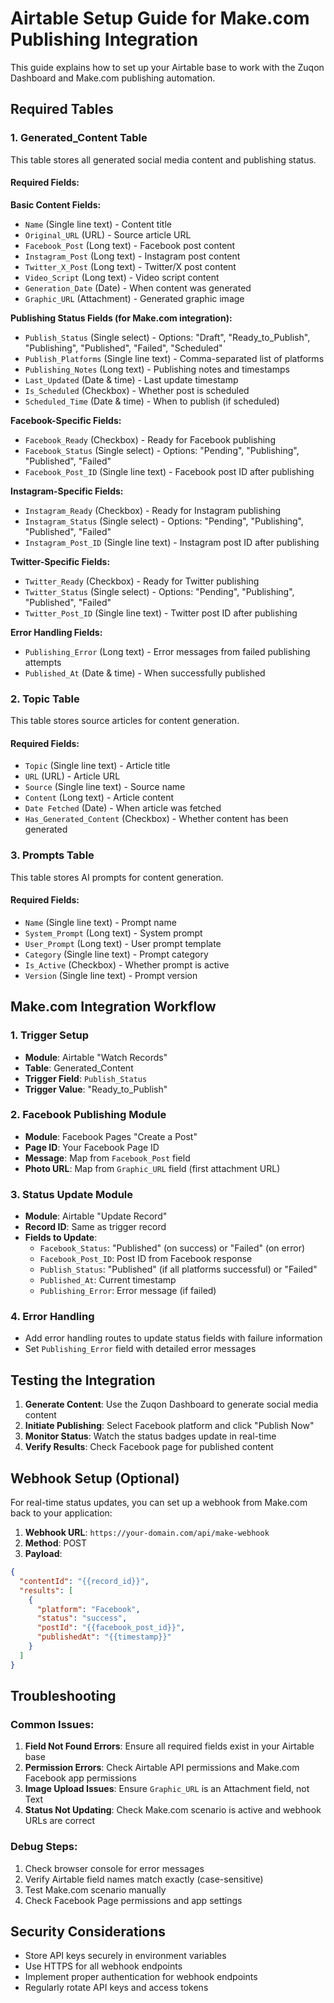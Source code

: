 # Airtable Setup Guide for Make.com Publishing Integration

This guide explains how to set up your Airtable base to work with the Zuqon Dashboard and Make.com publishing automation.

## Required Tables

### 1. Generated_Content Table

This table stores all generated social media content and publishing status.

#### Required Fields:

**Basic Content Fields:**
- `Name` (Single line text) - Content title
- `Original_URL` (URL) - Source article URL
- `Facebook_Post` (Long text) - Facebook post content
- `Instagram_Post` (Long text) - Instagram post content
- `Twitter_X_Post` (Long text) - Twitter/X post content
- `Video_Script` (Long text) - Video script content
- `Generation_Date` (Date) - When content was generated
- `Graphic_URL` (Attachment) - Generated graphic image

**Publishing Status Fields (for Make.com integration):**
- `Publish_Status` (Single select) - Options: "Draft", "Ready_to_Publish", "Publishing", "Published", "Failed", "Scheduled"
- `Publish_Platforms` (Single line text) - Comma-separated list of platforms
- `Publishing_Notes` (Long text) - Publishing notes and timestamps
- `Last_Updated` (Date & time) - Last update timestamp
- `Is_Scheduled` (Checkbox) - Whether post is scheduled
- `Scheduled_Time` (Date & time) - When to publish (if scheduled)

**Facebook-Specific Fields:**
- `Facebook_Ready` (Checkbox) - Ready for Facebook publishing
- `Facebook_Status` (Single select) - Options: "Pending", "Publishing", "Published", "Failed"
- `Facebook_Post_ID` (Single line text) - Facebook post ID after publishing

**Instagram-Specific Fields:**
- `Instagram_Ready` (Checkbox) - Ready for Instagram publishing
- `Instagram_Status` (Single select) - Options: "Pending", "Publishing", "Published", "Failed"
- `Instagram_Post_ID` (Single line text) - Instagram post ID after publishing

**Twitter-Specific Fields:**
- `Twitter_Ready` (Checkbox) - Ready for Twitter publishing
- `Twitter_Status` (Single select) - Options: "Pending", "Publishing", "Published", "Failed"
- `Twitter_Post_ID` (Single line text) - Twitter post ID after publishing

**Error Handling Fields:**
- `Publishing_Error` (Long text) - Error messages from failed publishing attempts
- `Published_At` (Date & time) - When successfully published

### 2. Topic Table

This table stores source articles for content generation.

#### Required Fields:
- `Topic` (Single line text) - Article title
- `URL` (URL) - Article URL
- `Source` (Single line text) - Source name
- `Content` (Long text) - Article content
- `Date Fetched` (Date) - When article was fetched
- `Has_Generated_Content` (Checkbox) - Whether content has been generated

### 3. Prompts Table

This table stores AI prompts for content generation.

#### Required Fields:
- `Name` (Single line text) - Prompt name
- `System_Prompt` (Long text) - System prompt
- `User_Prompt` (Long text) - User prompt template
- `Category` (Single line text) - Prompt category
- `Is_Active` (Checkbox) - Whether prompt is active
- `Version` (Single line text) - Prompt version

## Make.com Integration Workflow

### 1. Trigger Setup
- **Module**: Airtable "Watch Records"
- **Table**: Generated_Content
- **Trigger Field**: `Publish_Status`
- **Trigger Value**: "Ready_to_Publish"

### 2. Facebook Publishing Module
- **Module**: Facebook Pages "Create a Post"
- **Page ID**: Your Facebook Page ID
- **Message**: Map from `Facebook_Post` field
- **Photo URL**: Map from `Graphic_URL` field (first attachment URL)

### 3. Status Update Module
- **Module**: Airtable "Update Record"
- **Record ID**: Same as trigger record
- **Fields to Update**:
  - `Facebook_Status`: "Published" (on success) or "Failed" (on error)
  - `Facebook_Post_ID`: Post ID from Facebook response
  - `Publish_Status`: "Published" (if all platforms successful) or "Failed"
  - `Published_At`: Current timestamp
  - `Publishing_Error`: Error message (if failed)

### 4. Error Handling
- Add error handling routes to update status fields with failure information
- Set `Publishing_Error` field with detailed error messages

## Testing the Integration

1. **Generate Content**: Use the Zuqon Dashboard to generate social media content
2. **Initiate Publishing**: Select Facebook platform and click "Publish Now"
3. **Monitor Status**: Watch the status badges update in real-time
4. **Verify Results**: Check Facebook page for published content

## Webhook Setup (Optional)

For real-time status updates, you can set up a webhook from Make.com back to your application:

1. **Webhook URL**: `https://your-domain.com/api/make-webhook`
2. **Method**: POST
3. **Payload**: 
```json
{
  "contentId": "{{record_id}}",
  "results": [
    {
      "platform": "Facebook",
      "status": "success",
      "postId": "{{facebook_post_id}}",
      "publishedAt": "{{timestamp}}"
    }
  ]
}
```

## Troubleshooting

### Common Issues:

1. **Field Not Found Errors**: Ensure all required fields exist in your Airtable base
2. **Permission Errors**: Check Airtable API permissions and Make.com Facebook app permissions
3. **Image Upload Issues**: Ensure `Graphic_URL` is an Attachment field, not Text
4. **Status Not Updating**: Check Make.com scenario is active and webhook URLs are correct

### Debug Steps:

1. Check browser console for error messages
2. Verify Airtable field names match exactly (case-sensitive)
3. Test Make.com scenario manually
4. Check Facebook Page permissions and app settings

## Security Considerations

- Store API keys securely in environment variables
- Use HTTPS for all webhook endpoints
- Implement proper authentication for webhook endpoints
- Regularly rotate API keys and access tokens
